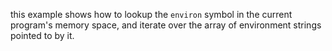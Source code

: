 this example shows how to lookup the ```environ``` symbol in the current program's memory space, and iterate over the array of environment strings pointed to by it.
